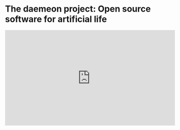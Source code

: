 # The daemeon project: Open source software for artificial life

<iframe width="560" height="315" src="https://www.youtube.com/embed/rJhDU5s3NwE?si=lbCGowtbfRfV-ABL" title="YouTube video player" frameborder="0" allow="accelerometer; autoplay; clipboard-write; encrypted-media; gyroscope; picture-in-picture; web-share" referrerpolicy="strict-origin-when-cross-origin" allowfullscreen></iframe>
